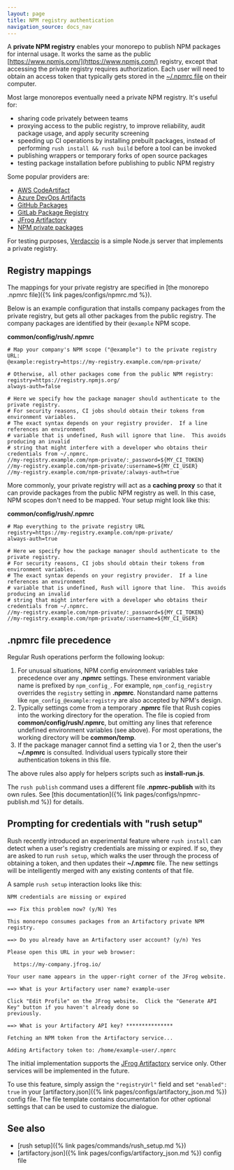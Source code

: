 ```yaml
---
layout: page
title: NPM registry authentication
navigation_source: docs_nav
---
```


A **private NPM registry** enables your monorepo to publish NPM packages for internal usage.  It works the same as
the public [https://www.npmjs.com/](https://www.npmjs.com/) registry, except that accessing the private registry
requires authorization.  Each user will need to obtain an access token that typically gets stored in the
[~/.npmrc file](https://docs.npmjs.com/cli/v6/configuring-npm/npmrc)
on their computer.

Most large monorepos eventually need a private NPM registry.  It's useful for:

- sharing code privately between teams
- proxying access to the public registry, to improve reliability, audit package usage, and apply security screening
- speeding up CI operations by installing prebuilt packages, instead of performing `rush install && rush build`
  before a tool can be invoked
- publishing wrappers or temporary forks of open source packages
- testing package installation before publishing to public NPM registry

Some popular providers are:

- [AWS CodeArtifact](https://aws.amazon.com/blogs/devops/publishing-private-npm-packages-aws-codeartifact/)
- [Azure DevOps Artifacts](https://docs.microsoft.com/en-us/azure/devops/artifacts/get-started-npm?view=azure-devops)
- [GitHub Packages](https://github.com/features/packages)
- [GitLab Package Registry](https://docs.gitlab.com/ee/user/packages/npm_registry/)
- [JFrog Artifactory](https://jfrog.com/artifactory/)
- [NPM private packages](https://docs.npmjs.com/about-private-packages)

For testing purposes, [Verdaccio](https://verdaccio.org/) is a simple Node.js server that implements
a private registry.


## Registry mappings

The mappings for your private registry are specified in
[the monorepo .npmrc file]({% link pages/configs/npmrc.md %}).

Below is an example configuration that installs company packages from the private
registry, but gets all other packages from the public registry.  The company packages are
identified by their `@example` NPM scope.

**common/config/rush/.npmrc**
```shell
# Map your company's NPM scope ("@example") to the private registry URL:
@example:registry=https://my-registry.example.com/npm-private/

# Otherwise, all other packages come from the public NPM registry:
registry=https://registry.npmjs.org/
always-auth=false

# Here we specify how the package manager should authenticate to the private registry.
# For security reasons, CI jobs should obtain their tokens from environment variables.
# The exact syntax depends on your registry provider.  If a line references an environment
# variable that is undefined, Rush will ignore that line.  This avoids producing an invalid
# string that might interfere with a developer who obtains their credentials from ~/.npmrc.
//my-registry.example.com/npm-private/:_password=${MY_CI_TOKEN}
//my-registry.example.com/npm-private/:username=${MY_CI_USER}
//my-registry.example.com/npm-private/:always-auth=true
```

More commonly, your private registry will act as a **caching proxy** so that it can provide
packages from the public NPM registry as well.  In this case, NPM scopes don't need to be mapped.
Your setup might look like this:

**common/config/rush/.npmrc**
```shell
# Map everything to the private registry URL
registry=https://my-registry.example.com/npm-private/
always-auth=true

# Here we specify how the package manager should authenticate to the private registry.
# For security reasons, CI jobs should obtain their tokens from environment variables.
# The exact syntax depends on your registry provider.  If a line references an environment
# variable that is undefined, Rush will ignore that line.  This avoids producing an invalid
# string that might interfere with a developer who obtains their credentials from ~/.npmrc.
//my-registry.example.com/npm-private/:_password=${MY_CI_TOKEN}
//my-registry.example.com/npm-private/:username=${MY_CI_USER}
```

## .npmrc file precedence

Regular Rush operations perform the following lookup:

1. For unusual situations, NPM config environment variables take precedence over any **.npmrc** settings.
   These environment variable name is prefixed by `npm_config_`.  For example, `npm_config_registry` overrides
   the `registry` setting in **.npmrc**.  Nonstandard name patterns like `npm_config_@example:registry` are
   also accepted by NPM's design.
2. Typically settings come from a temporary **.npmrc** file that Rush copies into the working directory
   for the operation.  The file is copied from **common/config/rush/.npmrc**, but omitting any lines that
   reference undefined environment variables (see above).  For most operations, the working directory
   will be **common/temp**.
3. If the package manager cannot find a setting via 1 or 2, then the user's **~/.npmrc** is
   consulted.  Individual users typically store their authentication tokens in this file.

The above rules also apply for helpers scripts such as **install-run.js**.

The `rush publish` command uses a different file **.npmrc-publish** with its own rules.
See [this documentation]({% link pages/configs/npmrc-publish.md %}) for details.


## Prompting for credentials with "rush setup"

Rush recently introduced an experimental feature where `rush install` can detect when a user's registry credentials
are missing or expired.  If so, they are asked to run `rush setup`, which walks the user through the process of
obtaining a token, and then updates their **~/.npmrc** file.  The new settings will be intelligently merged with
any existing contents of that file.

A sample `rush setup` interaction looks like this:
```
NPM credentials are missing or expired

==> Fix this problem now? (y/N) Yes

This monorepo consumes packages from an Artifactory private NPM registry.

==> Do you already have an Artifactory user account? (y/n) Yes

Please open this URL in your web browser:

  https://my-company.jfrog.io/

Your user name appears in the upper-right corner of the JFrog website.

==> What is your Artifactory user name? example-user

Click "Edit Profile" on the JFrog website.  Click the "Generate API Key" button if you haven't already done so
previously.

==> What is your Artifactory API key? ***************

Fetching an NPM token from the Artifactory service...

Adding Artifactory token to: /home/example-user/.npmrc
```

The initial implementation supports the [JFrog Artifactory](https://jfrog.com/artifactory/) service only.
Other services will be implemented in the future.

To use this feature, simply assign the `"registryUrl"` field and set `"enabled": true` in your
[artifactory.json]({% link pages/configs/artifactory_json.md %}) config file.
The file template contains documentation for other optional settings that can be used to customize
the dialogue.

## See also

- [rush setup]({% link pages/commands/rush_setup.md %})
- [artifactory.json]({% link pages/configs/artifactory_json.md %}) config file
